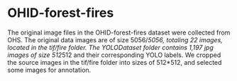 # OHID-forest-fires
The original image files in the OHID-forest-fires dataset were collected from OHS. The original data images are of size 5056/*5056, totaling 22 images, located in the tif/fire folder.
The YOLODataset folder contains 1,197 jpg images of size 512*512 and their corresponding YOLO labels. We cropped the source images in the tif/fire folder into sizes of 512*512, and selected some images for annotation.
